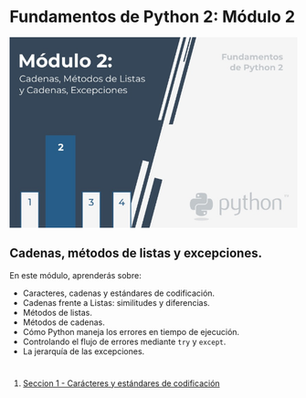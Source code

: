 # **Fundamentos de Python 2: Módulo 2**  
  
![Modulo2](img/Modulo2presentacion.jpg) 
## Cadenas, métodos de listas y excepciones.  
  
En este módulo, aprenderás sobre:  
  
- Caracteres, cadenas y estándares de codificación.  
- Cadenas frente a Listas: similitudes y diferencias.  
- Métodos de listas.
- Métodos de cadenas.  
- Cómo Python maneja los errores en tiempo de ejecución.
- Controlando el flujo de errores mediante ```try``` y ```except```.  
- La jerarquía de las excepciones.

 
 
#  
1. [Seccion 1 - Carácteres y estándares de codificación](_Seccion1.md)